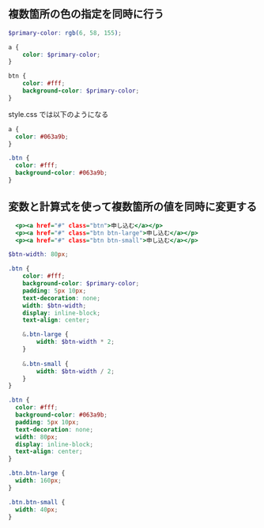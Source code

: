 ## 複数箇所の色の指定を同時に行う

```style.scss
$primary-color: rgb(6, 58, 155);

a {
    color: $primary-color;
}

btn {
    color: #fff;
    background-color: $primary-color;
}
```

style.css では以下のようになる

```style.css
a {
  color: #063a9b;
}

.btn {
  color: #fff;
  background-color: #063a9b;
}
```

## 変数と計算式を使って複数箇所の値を同時に変更する

```index.html
  <p><a href="#" class="btn">申し込む</a></p>
  <p><a href="#" class="btn btn-large">申し込む</a></p>
  <p><a href="#" class="btn btn-small">申し込む</a></p>
```

```style.scss
$btn-width: 80px;

.btn {
    color: #fff;
    background-color: $primary-color;
    padding: 5px 10px;
    text-decoration: none;
    width: $btn-width;
    display: inline-block;
    text-align: center;

    &.btn-large {
        width: $btn-width * 2;
    }
    
    &.btn-small {
        width: $btn-width / 2;
    }
}
```

```style.css
.btn {
  color: #fff;
  background-color: #063a9b;
  padding: 5px 10px;
  text-decoration: none;
  width: 80px;
  display: inline-block;
  text-align: center;
}

.btn.btn-large {
  width: 160px;
}

.btn.btn-small {
  width: 40px;
}
```
